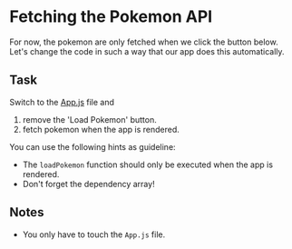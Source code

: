 # Fetching the Pokemon API

For now, the pokemon are only fetched when we click the button below. Let's change the code in such a way that our app does this automatically.

## Task

Switch to the [App.js](./src/App.js) file and

1. remove the 'Load Pokemon' button.
2. fetch pokemon when the app is rendered.

You can use the following hints as guideline:

- The `loadPokemon` function should only be executed when the app is rendered.
- Don't forget the dependency array!

## Notes

- You only have to touch the `App.js` file.
